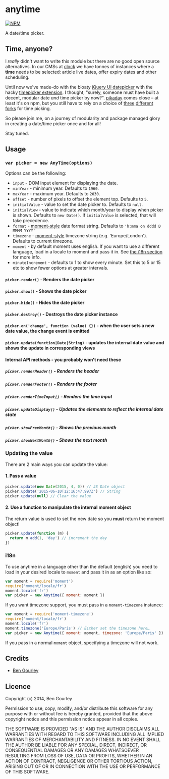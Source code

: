 # anytime

[![NPM](https://nodei.co/npm/anytime.png?compact=true)](https://nodei.co/npm/anytime/)

A date/time picker.

## Time, anyone?

I *really* didn't want to write this module but there are no good open source alternatives. In our CMSs at [clock](https://github.com/clocklimited/) we have tonnes of instances where a **time** needs to be selected: article live dates, offer expiry dates and other scheduling.

Until now we've made-do with the bloaty [jQuery UI datepicker](http://jqueryui.com/datepicker/) with the hacky [timepicker extension](http://trentrichardson.com/examples/timepicker/). I thought, "surely, someone must have built a decent, modular date *and* time picker by now?". [pikaday](https://github.com/dbushell/Pikaday) comes close – at least it's on npm, but you still have to rely on a choice of [three](https://github.com/stas/Pikaday) [different](https://github.com/xeeali/Pikaday) [forks](https://github.com/owenmead/Pikaday) for time picking.

So please join me, on a journey of modularity and package managed glory in creating a date/time picker once and for all!

Stay tuned.

## Usage
### `var picker = new AnyTime(options)`

Options can be the following:

- `input` - DOM input element for displaying the date.
- `minYear` - minimum year. Defaults to `1960`.
- `maxYear` - maximum year. Defaults to `2030`.
- `offset` - number of pixels to offset the element top. Defaults to `5`.
- `initialValue` - value to set the date picker to. Defaults to `null`.
- `initialView` - value to indicate which month/year to display when picker is shown. Defaults to `new Date()`. If `initialValue` is selected, that will take precedence.
- `format` - [moment-style](http://momentjs.com/docs/#/displaying/format/) date format string. Defaults to `'h:mma on dddd D MMMM YYYY'`
- `timezone` - [moment-style](http://momentjs.com/timezone/) timezone string (e.g. 'Europe/London'). Defaults to current timezone.
- `moment` - by default moment uses english. If you want to use a different language, load in a locale to moment and pass it in. See [the i18n section](#i18n) for more info.
- `minuteIncrement` - defaults to 1 to show every minute. Set this to 5 or 15 etc to show fewer options at greater intervals.

#### `picker.render()` - Renders the date picker
#### `picker.show()` - Shows the date picker
#### `picker.hide()` - Hides the date picker
#### `picker.destroy()` - Destroys the date picker instance
#### `picker.on('change', function (value) {})` - when the user sets a new date value, the change event is emitted
#### `picker.update(function|Date|String)` - updates the internal date value and shows the update in corresponding views

#### Internal API methods - you probably won't need these
##### `picker.renderHeader()` - Renders the header
##### `picker.renderFooter()` - Renders the footer
##### `picker.renderTimeInput()` - Renders the time input
##### `picker.updateDisplay()` - Updates the elements to reflect the internal date state
##### `picker.showPrevMonth()` - Shows the previous month
##### `picker.showNextMonth()` - Shows the next month


### Updating the value

There are 2 main ways you can update the value:

#### 1. Pass a value

```js
picker.update(new Date(2015, 4, 0)) // JS Date object
picker.update('2015-06-10T12:16:47.997Z') // String
picker.update(null) // Clear the value
```

#### 2. Use a function to manipulate the internal moment object

The return value is used to set the new date so you **must** return the moment object!

```js
picker.update(function (m) {
  return m.add(1, 'day') // increment the day
})
```

### i18n

To use anytime in a language other than the default (english) you need to load in your desired locale
to `moment` and pass it in as an option like so:

```js
var moment = require('moment')
require('moment/locale/fr')
moment.locale('fr')
var picker = new Anytime({ moment: moment })
```

If you want timezone support, you must pass in a `moment-timezone` instance:

```js
var moment = require('moment-timezone')
require('moment/locale/fr')
moment.locale('fr')
moment.timezone('Europe/Paris') // Either set the timezone here…
var picker = new Anytime({ moment: moment, timezone: 'Europe/Paris' }) // …or here
```

If you pass in a normal `moment` object, specifying a timezone will not work.

## Credits
* [Ben Gourley](https://github.com/bengourley/)

## Licence
Copyright (c) 2014, Ben Gourley

Permission to use, copy, modify, and/or distribute this software for any purpose with or without fee is hereby granted, provided that the above copyright notice and this permission notice appear in all copies.

THE SOFTWARE IS PROVIDED "AS IS" AND THE AUTHOR DISCLAIMS ALL WARRANTIES WITH REGARD TO THIS SOFTWARE INCLUDING ALL IMPLIED WARRANTIES OF MERCHANTABILITY AND FITNESS. IN NO EVENT SHALL THE AUTHOR BE LIABLE FOR ANY SPECIAL, DIRECT, INDIRECT, OR CONSEQUENTIAL DAMAGES OR ANY DAMAGES WHATSOEVER RESULTING FROM LOSS OF USE, DATA OR PROFITS, WHETHER IN AN ACTION OF CONTRACT, NEGLIGENCE OR OTHER TORTIOUS ACTION, ARISING OUT OF OR IN CONNECTION WITH THE USE OR PERFORMANCE OF THIS SOFTWARE.

